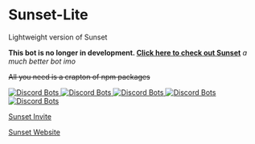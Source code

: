 # Sunset-Lite
Lightweight version of Sunset

**This bot is no longer in development. [Click here to check out Sunset](https://github.com/The-Hacker894/Sunset)** *a much better bot imo*

~~All you need is a crapton of npm packages~~

<a href="https://discordbots.org/bot/391606660214292482">
  <img src="https://discordbots.org/api/widget/status/391606660214292482.svg" alt="Discord Bots" />
</a>

<a href="https://discordbots.org/bot/391606660214292482">
  <img src="https://discordbots.org/api/widget/servers/391606660214292482.svg" alt="Discord Bots" />
</a>

<a href="https://discordbots.org/bot/391606660214292482">
  <img src="https://discordbots.org/api/widget/upvotes/391606660214292482.svg" alt="Discord Bots" />
</a>

<a href="https://discordbots.org/bot/391606660214292482">
  <img src="https://discordbots.org/api/widget/lib/391606660214292482.svg" alt="Discord Bots" />
</a>

<a href="https://discordbots.org/bot/391606660214292482">
  <img src="https://discordbots.org/api/widget/owner/391606660214292482.svg" alt="Discord Bots" />
</a>

[Sunset Invite](http://hacker-hub.github.io/sunset/invite)

[Sunset Website](http://hacker-hub.github.io/sunset/)
